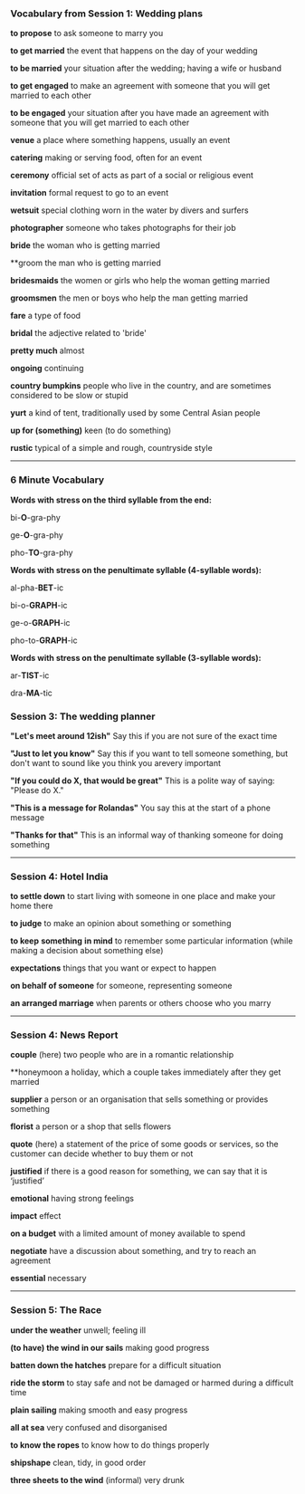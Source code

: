 ### Vocabulary from Session 1: Wedding plans

**to propose**
to ask someone to marry you

**to get married**
the event that happens on the day of your wedding

**to be married**
your situation after the wedding; having a wife or husband

**to get engaged**
to make an agreement with someone that you will get married to each other

**to be engaged**
your situation after you have made an agreement with someone that you will get married to each other

**venue**
a place where something happens, usually an event

**catering**
making or serving food, often for an event

**ceremony**
official set of acts as part of a social or religious event

**invitation**
formal request to go to an event

**wetsuit**
special clothing worn in the water by divers and surfers

**photographer**
someone who takes photographs for their job

**bride**
the woman who is getting married

**groom
the man who is getting married

**bridesmaids**
the women or girls who help the woman getting married

**groomsmen**
the men or boys who help the man getting married

**fare**
a type of food

**bridal**
the adjective related to 'bride'

**pretty much**
almost

**ongoing**
continuing

**country bumpkins**
people who live in the country, and are sometimes considered to be slow or stupid

**yurt**
a kind of tent, traditionally used by some Central Asian people

**up for (something)**
keen (to do something)

**rustic**
typical of a simple and rough, countryside style

---
### 6 Minute Vocabulary

**Words with stress on the third syllable from the end:**

bi-**O**-gra-phy

ge-**O**-gra-phy

pho-**TO**-gra-phy

**Words with stress on the penultimate syllable (4-syllable words):**

al-pha-**BET**-ic

bi-o-**GRAPH**-ic

ge-o-**GRAPH**-ic

pho-to-**GRAPH**-ic

**Words with stress on the penultimate syllable (3-syllable words):**

ar-**TIST**-ic

dra-**MA**-tic

### Session 3: The wedding planner  

**"Let's meet around 12ish"**
Say this if you are not sure of the exact time

**"Just to let you know"**
Say this if you want to tell someone something, but don't want to sound like you think you arevery important

**"If you could do X, that would be great"**
This is a polite way of saying: "Please do X."

**"This is a message for Rolandas"**
You say this at the start of a phone message

**"Thanks for that"**
This is an informal way of thanking someone for doing something

---
### Session 4: Hotel India  

**to settle down**
to start living with someone in one place and make your home there

**to judge**
to make an opinion about something or something

**to keep** **something** **in mind**
to remember some particular information (while making a decision about something else)

**expectations**
things that you want or expect to happen

**on behalf of someone**
for someone, representing someone

**an arranged marriage**
when parents or others choose who you marry

---
### Session 4: News Report

**couple**
(here) two people who are in a romantic relationship

**honeymoon
a holiday, which a couple takes immediately after they get married

**supplier**
a person or an organisation that sells something or provides something

**florist**
a person or a shop that sells flowers

**quote**
(here) a statement of the price of some goods or services, so the customer can decide whether to buy them or not

**justified**
if there is a good reason for something, we can say that it is ‘justified’

**emotional**
having strong feelings

**impact**
effect

**on a budget**
with a limited amount of money available to spend

**negotiate**
have a discussion about something, and try to reach an agreement

**essential**
necessary

---
### Session 5: The Race

**under the weather**
unwell; feeling ill

**(to have) the wind in our sails**
making good progress

**batten down the hatches**
prepare for a difficult situation

**ride the storm**
to stay safe and not be damaged or harmed during a difficult time

**plain sailing**
making smooth and easy progress

**all at sea**
very confused and disorganised

**to know the ropes**
to know how to do things properly

**shipshape**
clean, tidy, in good order

**three sheets to the wind**
(informal) very drunk